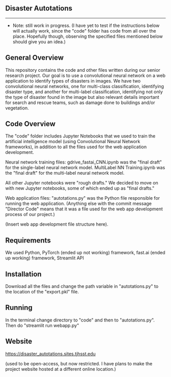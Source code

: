 Disaster Autotations
--------------------------
--------------------------

* Note: still work in progress. (I have yet to test if the instructions below will actually work, since the "code" folder has code from all over the place. Hopefully though, observing the specified files mentioned below should give you an idea.) 



General Overview
----------------
This repository contains the code and other files written during our senior research project. Our goal is to use a convolutional neural network on a web application to identify types of disasters in images. We have two convolutional neural networks, one for multi-class classification, identifying disaster type, and another for multi-label classification, identifying not only the type of disaster found in the image but also relevant details important for search and rescue teams, such as damage done to buildings and/or vegetation.


Code Overview
-------------
The "code" folder includes Jupyter Notebooks that we used to train the artificial intelligence model (using Convolutional Neural Network frameworks), in addition to all the files used for the web application development. 


Neural network training files:
gdrive_fastai_CNN.ipynb was the "final draft" for the single-label neural network model. 
MultiLabel NN Training.ipynb was the "final draft" for the multi-label neural network model. 

All other Jupyter notebooks were "rough drafts." We decided to move on with new Jupyter notebooks, some of which ended up as "final drafts."


Web application files:
"autotations.py" was the Python file responsible for running the web application. 
(Anything else with the commit message "Director Code" means that it was a file used for the web app development process of our project.) 

(Insert web app development file structure here). 

Requirements
------------

We used Python, PyTorch (ended up not working) framework, fast.ai (ended up working) framework, Streamlit API


Installation
------------

Download all the files and change the path variable in "autotations.py" to the location of the "export.pkl" file.


Running
-------

In the terminal change directory to "code" and then to "autotations.py". Then do "streamlit run webapp.py"

Website
-------
https://disaster_autotations.sites.tjhsst.edu

(used to be open-access, but now restricted. I have plans to make the project website hosted at a different online location.) 
